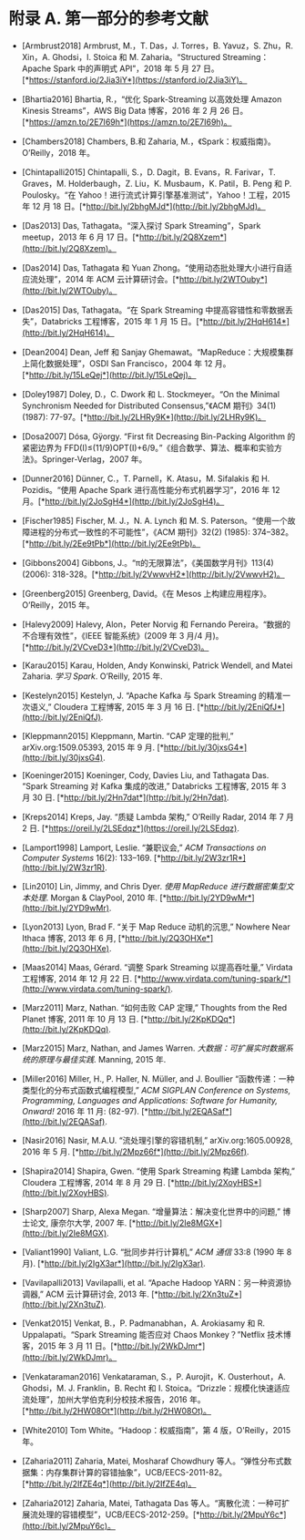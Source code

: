 # 附录 A. 第一部分的参考文献

+   [Armbrust2018] Armbrust, M.，T. Das，J. Torres，B. Yavuz，S. Zhu，R. Xin，A. Ghodsi，I. Stoica 和 M. Zaharia。“Structured Streaming：Apache Spark 中的声明式 API”，2018 年 5 月 27 日。[*https://stanford.io/2Jia3iY*](https://stanford.io/2Jia3iY)。

+   [Bhartia2016] Bhartia, R.，“优化 Spark-Streaming 以高效处理 Amazon Kinesis Streams”，AWS Big Data 博客，2016 年 2 月 26 日。[*https://amzn.to/2E7I69h*](https://amzn.to/2E7I69h)。

+   [Chambers2018] Chambers, B.和 Zaharia, M.，《Spark：权威指南》。O’Reilly，2018 年。

+   [Chintapalli2015] Chintapalli, S.，D. Dagit，B. Evans，R. Farivar，T. Graves，M. Holderbaugh，Z. Liu，K. Musbaum，K. Patil，B. Peng 和 P. Poulosky。“在 Yahoo！进行流式计算引擎基准测试”，Yahoo！工程，2015 年 12 月 18 日。[*http://bit.ly/2bhgMJd*](http://bit.ly/2bhgMJd)。

+   [Das2013] Das, Tathagata。“深入探讨 Spark Streaming”，Spark meetup，2013 年 6 月 17 日。[*http://bit.ly/2Q8Xzem*](http://bit.ly/2Q8Xzem)。

+   [Das2014] Das, Tathagata 和 Yuan Zhong。“使用动态批处理大小进行自适应流处理”，2014 年 ACM 云计算研讨会。[*http://bit.ly/2WTOuby*](http://bit.ly/2WTOuby)。

+   [Das2015] Das, Tathagata。“在 Spark Streaming 中提高容错性和零数据丢失”，Databricks 工程博客，2015 年 1 月 15 日。[*http://bit.ly/2HqH614*](http://bit.ly/2HqH614)。

+   [Dean2004] Dean, Jeff 和 Sanjay Ghemawat。“MapReduce：大规模集群上简化数据处理”，OSDI San Francisco，2004 年 12 月。[*http://bit.ly/15LeQej*](http://bit.ly/15LeQej)。

+   [Doley1987] Doley, D.，C. Dwork 和 L. Stockmeyer。“On the Minimal Synchronism Needed for Distributed Consensus,”《ACM 期刊》34(1) (1987): 77-97。[*http://bit.ly/2LHRy9K*](http://bit.ly/2LHRy9K)。

+   [Dosa2007] Dósa, Gÿorgy. “First fit Decreasing Bin-Packing Algorithm 的紧密边界为 FFD(I)≤(11/9)OPT(I)+6/9。”《组合数学、算法、概率和实验方法》。Springer-Verlag，2007 年。

+   [Dunner2016] Dünner, C.，T. Parnell，K. Atasu，M. Sifalakis 和 H. Pozidis。“使用 Apache Spark 进行高性能分布式机器学习”，2016 年 12 月。[*http://bit.ly/2JoSgH4*](http://bit.ly/2JoSgH4)。

+   [Fischer1985] Fischer, M. J.，N. A. Lynch 和 M. S. Paterson。“使用一个故障进程的分布式一致性的不可能性”，《ACM 期刊》32(2) (1985): 374–382。[*http://bit.ly/2Ee9tPb*](http://bit.ly/2Ee9tPb)。

+   [Gibbons2004] Gibbons, J.。“π的无限算法”，《美国数学月刊》113(4) (2006): 318-328。[*http://bit.ly/2VwwvH2*](http://bit.ly/2VwwvH2)。

+   [Greenberg2015] Greenberg, David。《在 Mesos 上构建应用程序》。O’Reilly，2015 年。

+   [Halevy2009] Halevy, Alon，Peter Norvig 和 Fernando Pereira。“数据的不合理有效性”，《IEEE 智能系统》(2009 年 3 月/4 月)。[*http://bit.ly/2VCveD3*](http://bit.ly/2VCveD3)。

+   [Karau2015] Karau, Holden, Andy Konwinski, Patrick Wendell, and Matei Zaharia. *学习 Spark*. O’Reilly, 2015 年.

+   [Kestelyn2015] Kestelyn, J. “Apache Kafka 与 Spark Streaming 的精准一次语义,” Cloudera 工程博客, 2015 年 3 月 16 日. [*http://bit.ly/2EniQfJ*](http://bit.ly/2EniQfJ).

+   [Kleppmann2015] Kleppmann, Martin. “CAP 定理的批判,” arXiv.org:1509.05393, 2015 年 9 月. [*http://bit.ly/30jxsG4*](http://bit.ly/30jxsG4).

+   [Koeninger2015] Koeninger, Cody, Davies Liu, and Tathagata Das. “Spark Streaming 对 Kafka 集成的改进,” Databricks 工程博客, 2015 年 3 月 30 日. [*http://bit.ly/2Hn7dat*](http://bit.ly/2Hn7dat).

+   [Kreps2014] Kreps, Jay. “质疑 Lambda 架构,” O’Reilly Radar, 2014 年 7 月 2 日. [*https://oreil.ly/2LSEdqz*](https://oreil.ly/2LSEdqz).

+   [Lamport1998] Lamport, Leslie. “兼职议会,” *ACM Transactions on Computer Systems* 16(2): 133–169. [*http://bit.ly/2W3zr1R*](http://bit.ly/2W3zr1R).

+   [Lin2010] Lin, Jimmy, and Chris Dyer. *使用 MapReduce 进行数据密集型文本处理*. Morgan & ClayPool, 2010 年. [*http://bit.ly/2YD9wMr*](http://bit.ly/2YD9wMr).

+   [Lyon2013] Lyon, Brad F. “关于 Map Reduce 动机的沉思,” Nowhere Near Ithaca 博客, 2013 年 6 月, [*http://bit.ly/2Q3OHXe*](http://bit.ly/2Q3OHXe).

+   [Maas2014] Maas, Gérard. “调整 Spark Streaming 以提高吞吐量,” Virdata 工程博客, 2014 年 12 月 22 日. [*http://www.virdata.com/tuning-spark/*](http://www.virdata.com/tuning-spark/).

+   [Marz2011] Marz, Nathan. “如何击败 CAP 定理,” Thoughts from the Red Planet 博客, 2011 年 10 月 13 日. [*http://bit.ly/2KpKDQq*](http://bit.ly/2KpKDQq).

+   [Marz2015] Marz, Nathan, and James Warren. *大数据：可扩展实时数据系统的原理与最佳实践*. Manning, 2015 年.

+   [Miller2016] Miller, H., P. Haller, N. Müller, and J. Boullier “函数传递：一种类型化的分布式函数式编程模型,” *ACM SIGPLAN Conference on Systems, Programming, Languages and Applications: Software for Humanity, Onward!* 2016 年 11 月: (82-97). [*http://bit.ly/2EQASaf*](http://bit.ly/2EQASaf).

+   [Nasir2016] Nasir, M.A.U. “流处理引擎的容错机制,” arXiv.org:1605.00928, 2016 年 5 月. [*http://bit.ly/2Mpz66f*](http://bit.ly/2Mpz66f).

+   [Shapira2014] Shapira, Gwen. “使用 Spark Streaming 构建 Lambda 架构,” Cloudera 工程博客, 2014 年 8 月 29 日. [*http://bit.ly/2XoyHBS*](http://bit.ly/2XoyHBS).

+   [Sharp2007] Sharp, Alexa Megan. “增量算法：解决变化世界中的问题,” 博士论文, 康奈尔大学, 2007 年. [*http://bit.ly/2Ie8MGX*](http://bit.ly/2Ie8MGX).

+   [Valiant1990] Valiant, L.G. “批同步并行计算机,” *ACM 通信* 33:8 (1990 年 8 月). [*http://bit.ly/2IgX3ar*](http://bit.ly/2IgX3ar).

+   [Vavilapalli2013] Vavilapalli, et al. “Apache Hadoop YARN：另一种资源协调器,” ACM 云计算研讨会, 2013 年. [*http://bit.ly/2Xn3tuZ*](http://bit.ly/2Xn3tuZ).

+   [Venkat2015] Venkat, B.，P. Padmanabhan，A. Arokiasamy 和 R. Uppalapati。“Spark Streaming 能否应对 Chaos Monkey？”Netflix 技术博客，2015 年 3 月 11 日。[*http://bit.ly/2WkDJmr*](http://bit.ly/2WkDJmr)。

+   [Venkataraman2016] Venkataraman, S.，P. Aurojit，K. Ousterhout，A. Ghodsi，M. J. Franklin，B. Recht 和 I. Stoica。“Drizzle：规模化快速适应流处理”，加州大学伯克利分校技术报告，2016 年。[*http://bit.ly/2HW08Ot*](http://bit.ly/2HW08Ot)。

+   [White2010] Tom White。“Hadoop：权威指南”，第 4 版，O'Reilly，2015 年。

+   [Zaharia2011] Zaharia, Matei, Mosharaf Chowdhury 等人。“弹性分布式数据集：内存集群计算的容错抽象”，UCB/EECS-2011-82。[*http://bit.ly/2IfZE4q*](http://bit.ly/2IfZE4q)。

+   [Zaharia2012] Zaharia, Matei, Tathagata Das 等人。“离散化流：一种可扩展流处理的容错模型”，UCB/EECS-2012-259。[*http://bit.ly/2MpuY6c*](http://bit.ly/2MpuY6c)。
